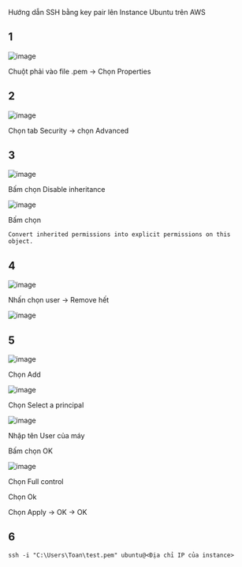 Hướng dẫn SSH bằng key pair lên Instance Ubuntu trên AWS

## 1
![image](https://github.com/user-attachments/assets/87a5070e-7155-45b4-abbf-6ae2376cef1e)

Chuột phải vào file .pem -> Chọn Properties 

## 2
![image](https://github.com/user-attachments/assets/a3cebb5b-1468-4f78-8dd9-bcd13db23b7d)

Chọn tab Security -> chọn Advanced

## 3
![image](https://github.com/user-attachments/assets/323cacf5-674e-4925-ab40-8f1b219ef91f)

Bấm chọn Disable inheritance

![image](https://github.com/user-attachments/assets/7c3b3b02-8ccd-4b28-b35c-0aa2fe646a30)

Bấm chọn 

```
Convert inherited permissions into explicit permissions on this object.
```
## 4
![image](https://github.com/user-attachments/assets/ebf2bcfe-6d4d-4509-8c9d-b7016f93d5c1)

Nhấn chọn user -> Remove hết

![image](https://github.com/user-attachments/assets/a41aeb87-616a-4091-9b58-bcda50fb801f)

## 5
![image](https://github.com/user-attachments/assets/a4a21966-43bd-4f74-a834-0cc5ce2cb74d)

Chọn Add 

![image](https://github.com/user-attachments/assets/21482e8a-04fa-4174-8456-2dc158d12f4a)

Chọn Select a principal

![image](https://github.com/user-attachments/assets/82a68978-ba5b-4efe-8570-05d18184f642)

Nhập tên User của máy

Bấm chọn OK

![image](https://github.com/user-attachments/assets/ea0e4843-ebd8-4ed7-814d-3927d9bb9ed7)

Chọn Full control

Chọn Ok

Chọn Apply -> OK -> OK


## 6
```
ssh -i "C:\Users\Toan\test.pem" ubuntu@<Địa chỉ IP của instance>
```
